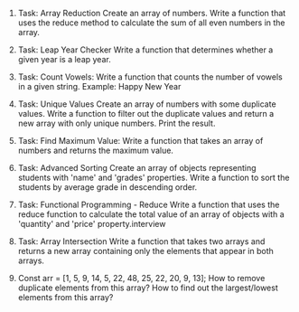 1. Task: Array Reduction
   Create an array of numbers. Write a function that uses the reduce method to calculate the sum of all even numbers in the array.

2. Task: Leap Year Checker
   Write a function that determines whether a given year is a leap year.

3. Task: Count Vowels:
   Write a function that counts the number of vowels in a given string.
   Example: Happy New Year

4. Task: Unique Values
   Create an array of numbers with some duplicate values. Write a function to filter out the duplicate values and return a new array with only unique numbers. Print the result.

5. Task: Find Maximum Value:
   Write a function that takes an array of numbers and returns the maximum value.

6. Task: Advanced Sorting
   Create an array of objects representing students with 'name' and 'grades' properties. Write a function to sort the students by average grade in descending order.

7. Task: Functional Programming - Reduce
   Write a function that uses the reduce function to calculate the total value of an array of objects with a 'quantity' and 'price' property.interview

8. Task: Array Intersection
   Write a function that takes two arrays and returns a new array containing only the elements that appear in both arrays.

9. Const arr = [1, 5, 9, 14, 5, 22, 48, 25, 22, 20, 9, 13];
   How to remove duplicate elements from this array?
   How to find out the largest/lowest elements from this array?
